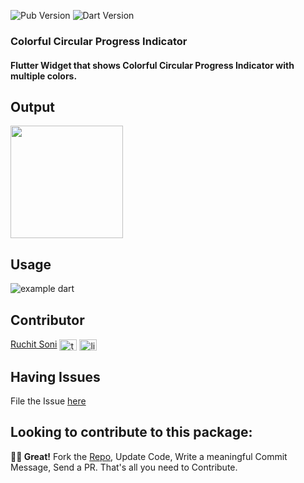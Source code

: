 ![Pub Version](https://img.shields.io/badge/pub-v0.0.1-blue)  ![Dart Version](https://img.shields.io/badge/dart-v2.18.0-blue)


### Colorful Circular Progress Indicator

#### Flutter Widget that shows Colorful Circular Progress Indicator with multiple colors.

## Output
<img src="https://user-images.githubusercontent.com/108333696/202435731-9a82f953-96f5-41aa-a26b-f54d75917c68.gif" width="180">



## Usage
![example dart](https://user-images.githubusercontent.com/108333696/202432656-6c65c62c-7bd2-43fe-b5bd-0f0abd562286.png)


## Contributor

[Ruchit Soni](https://www.linkedin.com/in/ruchit-soni/)
<a href="https://twitter.com/RuchitSoni10" target="blank"><img align="center" src="https://raw.githubusercontent.com/rahuldkjain/github-profile-readme-generator/master/src/images/icons/Social/twitter.svg" alt="twitter_logo" height="18" width="28" /></a>
<a href="https://www.linkedin.com/in/ruchit-soni-3741191b2/" target="blank"><img align="center" src="https://raw.githubusercontent.com/rahuldkjain/github-profile-readme-generator/master/src/images/icons/Social/linked-in-alt.svg" alt="linedin_logo" height="18" width="28" /></a>


## Having Issues

File the Issue [here](https://github.com/ruchit-7span/colorful_circular_progress_indicator/issues)

## Looking to contribute to this package:

**🤘🏻 Great!**
 Fork the [Repo](https://github.com/ruchit-7span/colorful_circular_progress_indicator), Update Code, Write a meaningful Commit Message, Send a PR. That's all you need to Contribute.

